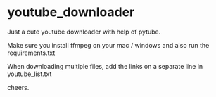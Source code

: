# youtube_downloader

Just a cute youtube downloader with help of pytube.

Make sure you install ffmpeg on your mac / windows and also run the requirements.txt

When downloading multiple files, add the links on a separate line in youtube_list.txt

cheers.
